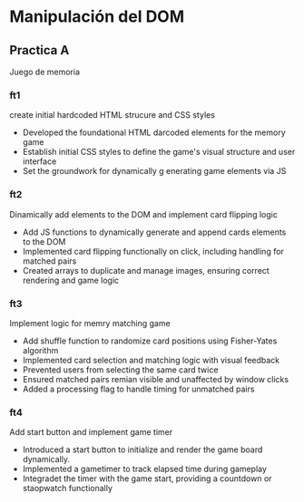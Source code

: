 # Manipulación del DOM 


## Practica A 
Juego de memoria 

### ft1
create initial hardcoded HTML strucure and CSS styles
- Developed the foundational HTML darcoded elements for the memory game
- Establish initial CSS styles to define the game's visual structure and user interface
- Set the groundwork for dynamically g enerating game elements via JS   


### ft2
Dinamically add elements to the DOM and implement card flipping logic
- Add JS functions to dynamically generate and append cards elements to the DOM 
- Implemented card flipping functionally on click, including handling for matched pairs
- Created arrays to duplicate and manage images, ensuring correct rendering and game logic

### ft3 
Implement logic for memry matching game
- Add shuffle function to randomize card positions using Fisher-Yates algorithm
- Implemented card selection and matching logic with visual feedback
- Prevented users from selecting the same card twice
- Ensured matched pairs remian visible and unaffected by window clicks
- Added a processing flag to handle timing for unmatched pairs

### ft4
Add start button and implement game timer 
- Introduced a start button to initialize and render the game board dynamically.
- Implemented a gametimer to track elapsed time during gameplay
- Integradet the timer with the game start, providing a countdown or staopwatch functionally